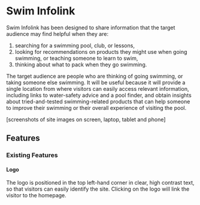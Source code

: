 # Swim Infolink

Swim Infolink has been designed to share information that the target audience may find helpful when they are: 
1. searching for a swimming pool, club, or lessons, 
2. looking for recommendations on products they might use when going swimming, or teaching someone to learn to swim, 
3. thinking about what to pack when they go swimming.

The target audience are people who are thinking of going swimming, or taking someone else swimming. It will be useful because it will provide a single location from where visitors can easily access relevant information, including links to water-safety advice and a pool finder, and obtain insights about tried-and-tested swimming-related products that can help someone to improve their swimming or their overall experience of visiting the pool.

[screenshots of site images on screen, laptop, tablet and phone]

## Features

### Existing Features

#### Logo
The logo is positioned in the top left-hand corner in clear, high contrast text, so that visitors can easily identify the site. Clicking on the logo will link the visitor to the homepage. 





